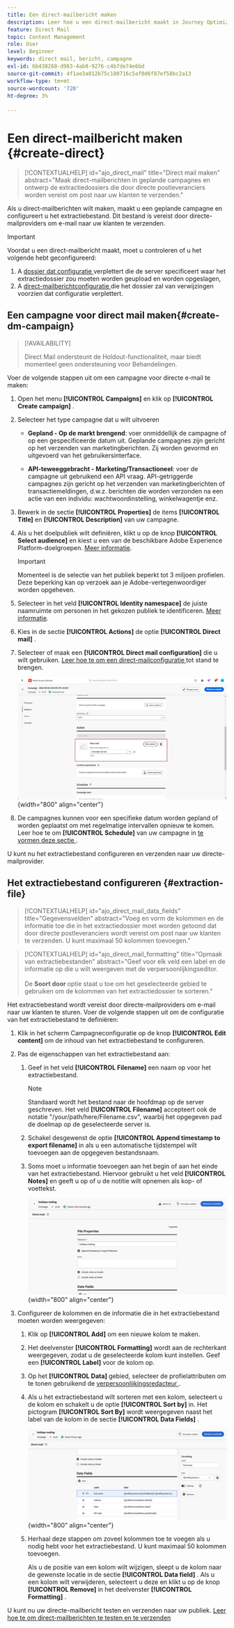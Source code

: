 ```yaml
---
title: Een direct-mailbericht maken
description: Leer hoe u een direct-mailbericht maakt in Journey Optimizer
feature: Direct Mail
topic: Content Management
role: User
level: Beginner
keywords: direct mail, bericht, campagne
exl-id: 6b438268-d983-4ab8-9276-c4b7de74e6bd
source-git-commit: 4f1ae3a812b75c180716c5af0d6f87ef58bc2a13
workflow-type: tm+mt
source-wordcount: '720'
ht-degree: 3%

---
```


# Een direct-mailbericht maken {#create-direct}

>[!CONTEXTUALHELP]
>id="ajo_direct_mail"
>title="Direct mail maken"
>abstract="Maak direct-mailberichten in geplande campagnes en ontwerp de extractiedossiers die door directe postleveranciers worden vereist om post naar uw klanten te verzenden."

Als u direct-mailberichten wilt maken, maakt u een geplande campagne en configureert u het extractiebestand. Dit bestand is vereist door directe-mailproviders om e-mail naar uw klanten te verzenden.

>[!IMPORTANT]
>
>Voordat u een direct-mailbericht maakt, moet u controleren of u het volgende hebt geconfigureerd:
>
>1. A [ dossier dat configuratie ](../direct-mail/direct-mail-configuration.md#file-routing-configuration) verplettert die de server specificeert waar het extractiedossier zou moeten worden geupload en worden opgeslagen,
>1. A [ direct-mailberichtconfiguratie ](../direct-mail/direct-mail-configuration.md#direct-mail-surface) die het dossier zal van verwijzingen voorzien dat configuratie verplettert.


## Een campagne voor direct mail maken{#create-dm-campaign}

>[!AVAILABILITY]
>
>Direct Mail ondersteunt de Holdout-functionaliteit, maar biedt momenteel geen ondersteuning voor Behandelingen.

Voer de volgende stappen uit om een campagne voor directe e-mail te maken:

1. Open het menu **[!UICONTROL Campaigns]** en klik op **[!UICONTROL Create campaign]** .

1. Selecteer het type campagne dat u wilt uitvoeren

   * **Gepland - Op de markt brengend**: voer onmiddellijk de campagne of op een gespecificeerde datum uit. Geplande campagnes zijn gericht op het verzenden van marketingberichten. Zij worden gevormd en uitgevoerd van het gebruikersinterface.

   * **API-teweeggebracht - Marketing/Transactioneel**: voer de campagne uit gebruikend een API vraag. API-getriggerde campagnes zijn gericht op het verzenden van marketingberichten of transactiemeldingen, d.w.z. berichten die worden verzonden na een actie van een individu: wachtwoordinstelling, winkelwagentje enz.

1. Bewerk in de sectie **[!UICONTROL Properties]** de items **[!UICONTROL Title]** en **[!UICONTROL Description]** van uw campagne.

1. Als u het doelpubliek wilt definiëren, klikt u op de knop **[!UICONTROL Select audience]** en kiest u een van de beschikbare Adobe Experience Platform-doelgroepen. [Meer informatie](../audience/about-audiences.md).

   >[!IMPORTANT]
   >
   >Momenteel is de selectie van het publiek beperkt tot 3 miljoen profielen. Deze beperking kan op verzoek aan je Adobe-vertegenwoordiger worden opgeheven.

1. Selecteer in het veld **[!UICONTROL Identity namespace]** de juiste naamruimte om personen in het gekozen publiek te identificeren. [Meer informatie](../event/about-creating.md#select-the-namespace).

1. Kies in de sectie **[!UICONTROL Actions]** de optie **[!UICONTROL Direct mail]** .

1. Selecteer of maak een **[!UICONTROL Direct mail configuration]** die u wilt gebruiken. [ Leer hoe te om een direct-mailconfiguratie ](direct-mail-configuration.md#direct-mail-surface) tot stand te brengen.

   ![](assets/direct-mail-campaign.png){width="800" align="center"}

1. De campagnes kunnen voor een specifieke datum worden gepland of worden geplaatst om met regelmatige intervallen opnieuw te komen. Leer hoe te om **[!UICONTROL Schedule]** van uw campagne in [ te vormen deze sectie ](../campaigns/create-campaign.md#schedule).

U kunt nu het extractiebestand configureren en verzenden naar uw directe-mailprovider.

## Het extractiebestand configureren {#extraction-file}

>[!CONTEXTUALHELP]
>id="ajo_direct_mail_data_fields"
>title="Gegevensvelden"
>abstract="Voeg en vorm de kolommen en de informatie toe die in het extractiedossier moet worden getoond dat door directe postleveranciers wordt vereist om post naar uw klanten te verzenden. U kunt maximaal 50 kolommen toevoegen."

>[!CONTEXTUALHELP]
>id="ajo_direct_mail_formatting"
>title="Opmaak van extractiebestanden"
>abstract="Geef voor elk veld een label en de informatie op die u wilt weergeven met de verpersoonlijkingseditor. <br/><br/> De <b> Soort door </b> optie staat u toe om het geselecteerde gebied te gebruiken om de kolommen van het extractiedossier te sorteren."

Het extractiebestand wordt vereist door directe-mailproviders om e-mail naar uw klanten te sturen. Voer de volgende stappen uit om de configuratie van het extractiebestand te definiëren:

1. Klik in het scherm Campagneconfiguratie op de knop **[!UICONTROL Edit content]** om de inhoud van het extractiebestand te configureren.

1. Pas de eigenschappen van het extractiebestand aan:

   1. Geef in het veld **[!UICONTROL Filename]** een naam op voor het extractiebestand.

      >[!NOTE]
      >
      >Standaard wordt het bestand naar de hoofdmap op de server geschreven. Het veld **[!UICONTROL Filename]** accepteert ook de notatie &quot;/your/path/here/Filename.csv&quot;, waarbij het opgegeven pad de doelmap op de geselecteerde server is. <!--TBC if for SFTP and Azure only, or for all servers including S3-->

   1. Schakel desgewenst de optie **[!UICONTROL Append timestamp to export filename]** in als u een automatische tijdstempel wilt toevoegen aan de opgegeven bestandsnaam.

   1. Soms moet u informatie toevoegen aan het begin of aan het einde van het extractiebestand. Hiervoor gebruikt u het veld **[!UICONTROL Notes]** en geeft u op of u de notitie wilt opnemen als kop- of voettekst.

      ![](assets/direct-mail-properties.png){width="800" align="center"}

1. Configureer de kolommen en de informatie die in het extractiebestand moeten worden weergegeven:

   1. Klik op **[!UICONTROL Add]** om een nieuwe kolom te maken.

   1. Het deelvenster **[!UICONTROL Formatting]** wordt aan de rechterkant weergegeven, zodat u de geselecteerde kolom kunt instellen. Geef een **[!UICONTROL Label]** voor de kolom op.

   1. Op het **[!UICONTROL Data]** gebied, selecteer de profielattributen om te tonen gebruikend de [ verpersoonlijkingsredacteur ](../personalization/personalization-build-expressions.md).

   1. Als u het extractiebestand wilt sorteren met een kolom, selecteert u de kolom en schakelt u de optie **[!UICONTROL Sort by]** in. Het pictogram **[!UICONTROL Sort By]** wordt weergegeven naast het label van de kolom in de sectie **[!UICONTROL Data Fields]** .

      ![](assets/direct-mail-content.png){width="800" align="center"}

   1. Herhaal deze stappen om zoveel kolommen toe te voegen als u nodig hebt voor het extractiebestand. U kunt maximaal 50 kolommen toevoegen.

      Als u de positie van een kolom wilt wijzigen, sleept u de kolom naar de gewenste locatie in de sectie **[!UICONTROL Data field]** . Als u een kolom wilt verwijderen, selecteert u deze en klikt u op de knop **[!UICONTROL Remove]** in het deelvenster **[!UICONTROL Formatting]** .

U kunt nu uw directe-mailbericht testen en verzenden naar uw publiek. [ Leer hoe te om direct-mailberichten te testen en te verzenden ](test-send-direct-mail.md)

